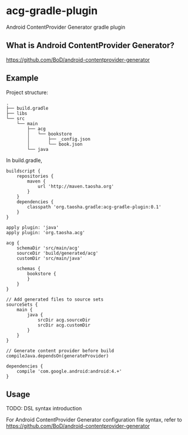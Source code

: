 acg-gradle-plugin
=================

Android ContentProvider Generator gradle plugin

What is Android ContentProvider Generator?
------------------------------------------
https://github.com/BoD/android-contentprovider-generator

Example
-------

Project structure:

    .
    ├── build.gradle
    ├── libs
    └── src
        └── main
            ├── acg
            │   └── bookstore
            │       ├── _config.json
            │       └── book.json
            └── java

In build.gradle,

    buildscript {
        repositories {
            maven {
                url 'http://maven.taosha.org'
            }
        }
        dependencies {
            classpath 'org.taosha.gradle:acg-gradle-plugin:0.1'
        }
    }

    apply plugin: 'java'
    apply plugin: 'org.taosha.acg'

    acg {
        schemaDir 'src/main/acg'
        sourceDir 'build/generated/acg'
        customDir 'src/main/java'

        schemas {
            bookstore {
            }
        }
    }

    // Add generated files to source sets
    sourceSets {
        main {
            java {
                srcDir acg.sourceDir
                srcDir acg.customDir
            }
        }
    }

    // Generate content provider before build
    compileJava.dependsOn(generateProvider)

    dependencies {
        compile 'com.google.android:android:4.+'
    }


Usage
-----

TODO: DSL syntax introduction


For Android ContentProvider Generator configuration file syntax, refer to https://github.com/BoD/android-contentprovider-generator
